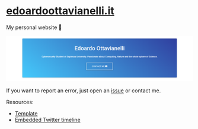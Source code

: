 # [edoardoottavianelli.it](https://www.edoardoottavianelli.it)

My personal website 💙

![wallpaper](https://github.com/edoardottt/edoardoottavianelli.it/blob/master/images/wallpaper.png)


If you want to report an error, just open an [issue](https://github.com/edoardottt/edoardoottavianelli.it/issues) or contact me.


Resources:

   - [Template](https://mdbootstrap.com)
   - [Embedded Twitter timeline](https://developer.twitter.com/en/docs/twitter-for-websites/timelines/overview)

